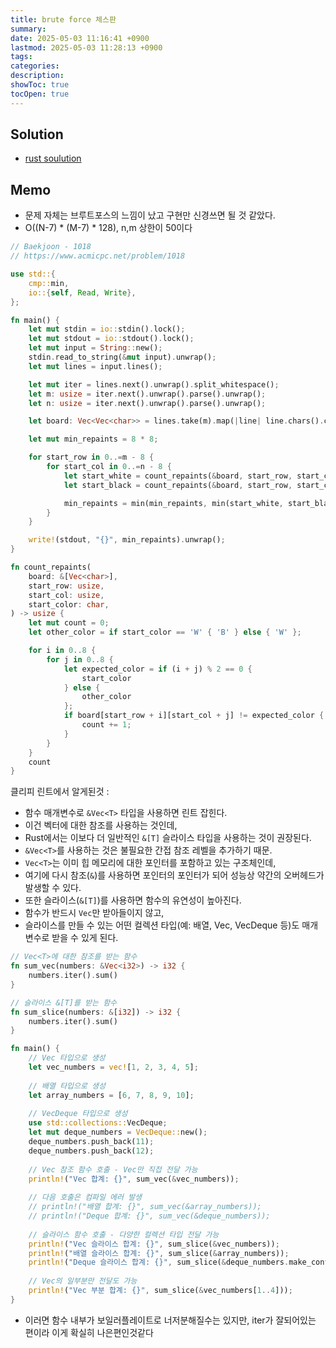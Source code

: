 ```yaml
---
title: brute force 체스판
summary: 
date: 2025-05-03 11:16:41 +0900
lastmod: 2025-05-03 11:28:13 +0900
tags: 
categories: 
description: 
showToc: true
tocOpen: true
---
```


## Solution
- [rust soulution](https://github.com/SmallzooDev/coding_interview_rust/blob/main/src/bin/b_1018.rs)


## Memo
- 문제 자체는 브루트포스의 느낌이 났고 구현만 신경쓰면 될 것 같았다.
- O((N-7) * (M-7) * 128), n,m 상한이 50이다
```rust
// Baekjoon - 1018
// https://www.acmicpc.net/problem/1018

use std::{
    cmp::min,
    io::{self, Read, Write},
};

fn main() {
    let mut stdin = io::stdin().lock();
    let mut stdout = io::stdout().lock();
    let mut input = String::new();
    stdin.read_to_string(&mut input).unwrap();
    let mut lines = input.lines();

    let mut iter = lines.next().unwrap().split_whitespace();
    let m: usize = iter.next().unwrap().parse().unwrap();
    let n: usize = iter.next().unwrap().parse().unwrap();

    let board: Vec<Vec<char>> = lines.take(m).map(|line| line.chars().collect()).collect();

    let mut min_repaints = 8 * 8;

    for start_row in 0..=m - 8 {
        for start_col in 0..=n - 8 {
            let start_white = count_repaints(&board, start_row, start_col, 'W');
            let start_black = count_repaints(&board, start_row, start_col, 'B');

            min_repaints = min(min_repaints, min(start_white, start_black));
        }
    }

    write!(stdout, "{}", min_repaints).unwrap();
}

fn count_repaints(
    board: &[Vec<char>],
    start_row: usize,
    start_col: usize,
    start_color: char,
) -> usize {
    let mut count = 0;
    let other_color = if start_color == 'W' { 'B' } else { 'W' };

    for i in 0..8 {
        for j in 0..8 {
            let expected_color = if (i + j) % 2 == 0 {
                start_color
            } else {
                other_color
            };
            if board[start_row + i][start_col + j] != expected_color {
                count += 1;
            }
        }
    }
    count
}
```


클리피 린트에서 알게된것 :
- 함수 매개변수로 `&Vec<T>` 타입을 사용하면 린트 잡힌다. 
- 이건 벡터에 대한 참조를 사용하는 것인데, 
- Rust에서는 이보다 더 일반적인 `&[T]` 슬라이스 타입을 사용하는 것이 권장된다.
- `&Vec<T>`를 사용하는 것은 불필요한 간접 참조 레벨을 추가하기 때문. 
- `Vec<T>`는 이미 힙 메모리에 대한 포인터를 포함하고 있는 구조체인데, 
- 여기에 다시 참조(`&`)를 사용하면 포인터의 포인터가 되어 성능상 약간의 오버헤드가 발생할 수 있다.
- 또한 슬라이스(`&[T]`)를 사용하면 함수의 유연성이 높아진다. 
- 함수가 반드시 `Vec`만 받아들이지 않고, 
- 슬라이스를 만들 수 있는 어떤 컬렉션 타입(예: 배열, Vec, VecDeque 등)도 매개변수로 받을 수 있게 된다.

```rust
// Vec<T>에 대한 참조를 받는 함수
fn sum_vec(numbers: &Vec<i32>) -> i32 {
    numbers.iter().sum()
}

// 슬라이스 &[T]를 받는 함수
fn sum_slice(numbers: &[i32]) -> i32 {
    numbers.iter().sum()
}

fn main() {
    // Vec 타입으로 생성
    let vec_numbers = vec![1, 2, 3, 4, 5];
    
    // 배열 타입으로 생성
    let array_numbers = [6, 7, 8, 9, 10];
    
    // VecDeque 타입으로 생성
    use std::collections::VecDeque;
    let mut deque_numbers = VecDeque::new();
    deque_numbers.push_back(11);
    deque_numbers.push_back(12);
    
    // Vec 참조 함수 호출 - Vec만 직접 전달 가능
    println!("Vec 합계: {}", sum_vec(&vec_numbers));
    
    // 다음 호출은 컴파일 에러 발생
    // println!("배열 합계: {}", sum_vec(&array_numbers));
    // println!("Deque 합계: {}", sum_vec(&deque_numbers));
    
    // 슬라이스 함수 호출 - 다양한 컬렉션 타입 전달 가능
    println!("Vec 슬라이스 합계: {}", sum_slice(&vec_numbers));
    println!("배열 슬라이스 합계: {}", sum_slice(&array_numbers));
    println!("Deque 슬라이스 합계: {}", sum_slice(&deque_numbers.make_contiguous()));
    
    // Vec의 일부분만 전달도 가능
    println!("Vec 부분 합계: {}", sum_slice(&vec_numbers[1..4]));
}
```
- 이러면 함수 내부가 보일러플레이트로 너저분해질수는 있지만, iter가 잘되어있는 편이라 이게 확실히 나은편인것같다
